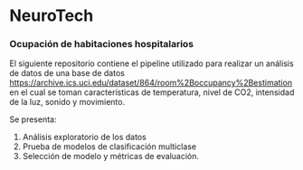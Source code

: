 # NeuroTech
### Ocupación de habitaciones hospitalarios

El siguiente repositorio contiene el pipeline utilizado para realizar un análisis de datos de una base de datos <https://archive.ics.uci.edu/dataset/864/room%2Boccupancy%2Bestimation>
en el cual se toman características de temperatura, nivel de CO2, intensidad de la luz, sonido y movimiento.

Se presenta:

1. Análisis exploratorio de los datos
2. Prueba de modelos de clasificación multiclase
3. Selección de modelo y métricas de evaluación.
